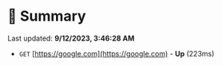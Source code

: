 # 📖 Summary
Last updated: **9/12/2023, 3:46:28 AM**

- `GET` [https://google.com](https://google.com) - **Up** (223ms)
